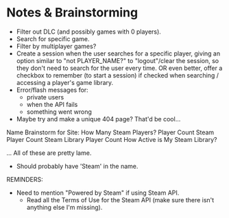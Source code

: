 # Notes & Brainstorming

- Filter out DLC (and possibly games with 0 players).
- Search for specific game.
- Filter by multiplayer games?
- Create a session when the user searches for a specific player, giving an option similar to "not PLAYER_NAME?" to "logout"/clear the session, so they don't need to search for the user every time. OR even better, offer a checkbox to remember (to start a session) if checked when searching / accessing a player's game library.
- Error/flash messages for:
  - private users
  - when the API fails
  - something went wrong
- Maybe try and make a unique 404 page? That'd be cool...

Name Brainstorm for Site:
How Many Steam Players?
Player Count
Steam Player Count
Steam Library Player Count
How Active is My Steam Library?

... All of these are pretty lame.
- Should probably have 'Steam' in the name.

REMINDERS:
- Need to mention "Powered by Steam" if using Steam API.
  - Read all the Terms of Use for the Steam API (make sure there isn't anything else I'm missing).

